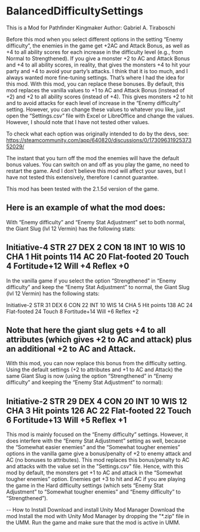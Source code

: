 # BalancedDifficultySettings
This is a Mod for Pathfinder Kingmaker
Author: Gabriel A. Tiraboschi

Before this mod when you select different options in the setting “Enemy difficulty”, the enemies in the game get +2AC and Attack Bonus, as well as +4 to all ability scores for each increase in the difficulty level (e.g., from Normal to Strengthened). If you give a monster +2 to AC and Attack Bonus and +4 to all ability scores, in reality, that gives the monsters +4 to hit your party and +4 to avoid your party’s attacks. I think that it is too much, and I always wanted more fine-tuning settings. That’s where I had the idea for this mod. With this mod, you can replace these bonuses. By default, this mod replaces the vanilla values to +1 to AC and Attack Bonus (instead of +2) and +2 to all ability scores (instead of +4). This gives monsters +2 to hit and to avoid attacks for each level of increase in the “Enemy difficulty”﻿ setting. However, you can change these values to whatever you like, just open the “Settings.csv” file with Excel or LibreOffice and change the values. However, I should note that I have not tested other values.

To check what each option was originally intended to do by the devs, see: https://steamcommunity.com/app/640820/discussions/0/1730963192537352029/

The instant that you turn off the mod the enemies will have the default bonus values. You can switch on and off as you play the game, no need to restart the game. And I don’t believe this mod will affect your saves, but I have not tested this extensively, therefore I cannot guarantee.

This mod has been tested with the 2.1.5d version of the game.
 
Here is an example of what the mod does:
--
With “Enemy difficulty” and “Enemy Stat Adjustment” set to both normal, the Giant Slug (lvl
12 Vermin) has the following stats:

Initiative-4
STR 27           DEX 2             CON 18          INT 10             WIS 10           CHA 1
Hit points 114
AC 20             Flat-footed 20             Touch 4
Fortitude+12              Will +4           Reflex +0
--
In the vanilla game if you select the option “Strengthened” in “Enemy difficulty” and
keep the “Enemy Stat Adjustment” to normal, the Giant Slug (lvl 12 Vermin) has
the following stats:

Initiative-2
STR 31           DEX 6             CON 22          INT 10             WIS 14           CHA 5
Hit points 138
AC 24             Flat-footed 24             Touch 8
Fortitude+14              Will +6           Reflex +2

Note that here the giant slug gets +4 to all attributes (which gives +2 to AC and attack) plus an additional +2 to AC and Attack.
--
With this mod, you can now replace this bonus from the difficulty setting. Using the default settings (+2 to attributes and +1 to AC and Attack) the same Giant Slug is now (using the option “Strengthened” in “Enemy difficulty” and keeping the “Enemy Stat Adjustment” to normal):

Initiative-2
STR 29           DEX 4             CON 20          INT 10             WIS 12           CHA 3
Hit points 126 
AC 22             Flat-footed 22             Touch 6
Fortitude+13              Will +5           Reflex +1
--
 
This mod is mainly focused on the “Enemy difficulty” settings. However, it does interfere with the “Enemy Stat Adjustment” setting as well, because the “Somewhat easier enemies” and the “Somewhat tougher enemies” options in the vanilla game give a bonus/penalty of +2 to enemy attack and AC (no bonuses to attributes). This mod replaces this bonus/penalty to AC and attacks with the value set in the "Settings.csv" file. Hence, with this mod by default, the monsters get +1 to AC and attack in the “Somewhat tougher enemies” option. Enemies get +3 to hit and AC if you are playing the game in the Hard difficulty settings (which sets “Enemy Stat Adjustment” to “Somewhat tougher enemies” and “Enemy difficulty” to “Strengthened”).

--
How to Install
Download and install Unity Mod Manager﻿
Download the mod
Install the mod with Unity Mod Manager by dropping the "*.zip" file in the UMM.
Run the game and make sure that the mod is active in UMM.
